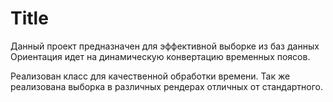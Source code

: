 # Title 
Данный проект предназначен для эффективной выборке из баз данных
Ориентация идет на динамическую конвертацию временных поясов.

Реализован класс для качественной обработки времени.
Так же реализована выборка в различных рендерах отличных от стандартного.